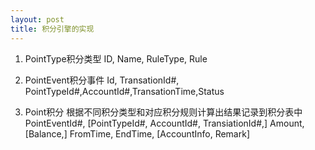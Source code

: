```yaml
---
layout: post
title: 积分引擎的实现
---
```


1. PointType积分类型
ID, Name, RuleType, Rule


2. PointEvent积分事件
Id, TransationId#, PointTypeId#,AccountId#,TransationTime,Status

3. Point积分
根据不同积分类型和对应积分规则计算出结果记录到积分表中
PointEventId#, [PointTypeId#, AccountId#, TransiationId#,] Amount, [Balance,] FromTime, EndTime, [AccountInfo, Remark]


